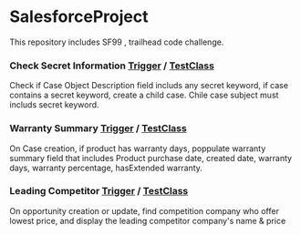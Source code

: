 # SalesforceProject
This repository includes SF99 , trailhead code challenge.

### Check Secret Information [Trigger](https://github.com/hannabeasiam/SalesforceProject/blob/develop/SFDEVELOPER/force-app/main/default/triggers/CheckSecretInformation.trigger) / [TestClass](https://github.com/hannabeasiam/SalesforceProject/blob/develop/SFDEVELOPER/force-app/main/default/classes/CheckSecretInformationTest.cls)
Check if Case Object Description field includs any secret keyword, 
if case contains a secret keyword, create a child case. Chile case subject 
must includs secret keyword.


### Warranty Summary [Trigger](https://github.com/hannabeasiam/SalesforceProject/blob/develop/SFDEVELOPER/force-app/main/default/triggers/WarrantySummary.trigger) / [TestClass](https://github.com/hannabeasiam/SalesforceProject/blob/develop/SFDEVELOPER/force-app/main/default/classes/WarrantySummaryTest.cls)
On Case creation, if product has warranty days, poppulate warranty summary field that includes Product purchase date, created date, warranty days, warranty percentage, hasExtended warranty. 


### Leading Competitor [Trigger](https://github.com/hannabeasiam/SalesforceProject/blob/develop/SFDEVELOPER/force-app/main/default/triggers/LeadingCompetitor.trigger) / [TestClass](https://github.com/hannabeasiam/SalesforceProject/blob/develop/SFDEVELOPER/force-app/main/default/classes/LeadingCompetitorTest.cls)
On opportunity creation or update, find competition company who offer lowest price, and display the leading competitor company's name & price  
